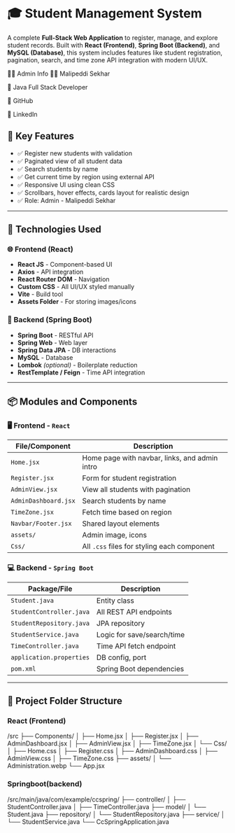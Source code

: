 # 🎓 Student Management System

A complete **Full-Stack Web Application** to register, manage, and explore student records. Built with **React (Frontend)**, **Spring Boot (Backend)**, and **MySQL (Database)**, this system includes features like student registration, pagination, search, and time zone API integration with modern UI/UX.

🙋‍♂️ Admin Info
👨‍💼 Malipeddi Sekhar

📍 Java Full Stack Developer

🔗 GitHub

🔗 LinkedIn

## 📌 Key Features

- ✅ Register new students with validation
- ✅ Paginated view of all student data
- ✅ Search students by name
- ✅ Get current time by region using external API
- ✅ Responsive UI using clean CSS
- ✅ Scrollbars, hover effects, cards layout for realistic design
- ✅ Role: Admin - Malipeddi Sekhar

---

## 🧰 Technologies Used

### 🌐 Frontend (React)
- **React JS** - Component-based UI
- **Axios** - API integration
- **React Router DOM** - Navigation
- **Custom CSS** - All UI/UX styled manually
- **Vite** - Build tool
- **Assets Folder** - For storing images/icons

### 🔧 Backend (Spring Boot)
- **Spring Boot** - RESTful API
- **Spring Web** - Web layer
- **Spring Data JPA** - DB interactions
- **MySQL** - Database
- **Lombok** *(optional)* - Boilerplate reduction
- **RestTemplate / Feign** - Time API integration

---

## 📦 Modules and Components

### 🖥️ Frontend - `React`

| File/Component         | Description |
|------------------------|-------------|
| `Home.jsx`             | Home page with navbar, links, and admin intro |
| `Register.jsx`         | Form for student registration |
| `AdminView.jsx`        | View all students with pagination |
| `AdminDashboard.jsx`   | Search students by name |
| `TimeZone.jsx`         | Fetch time based on region |
| `Navbar/Footer.jsx`    | Shared layout elements |
| `assets/`              | Admin image, icons |
| `Css/`                 | All `.css` files for styling each component |

### 💻 Backend - `Spring Boot`

| Package/File                  | Description |
|------------------------------|-------------|
| `Student.java`               | Entity class |
| `StudentController.java`     | All REST API endpoints |
| `StudentRepository.java`     | JPA repository |
| `StudentService.java`        | Logic for save/search/time |
| `TimeController.java`        | Time API fetch endpoint |
| `application.properties`     | DB config, port |
| `pom.xml`                    | Spring Boot dependencies |

---

## 📂 Project Folder Structure

### React (Frontend)
/src
├── Components/
│ ├── Home.jsx
│ ├── Register.jsx
│ ├── AdminDashboard.jsx
│ ├── AdminView.jsx
│ ├── TimeZone.jsx
│ └── Css/
│ ├── Home.css
│ ├── Register.css
│ ├── AdminDashboard.css
│ ├── AdminView.css
│ ├── TimeZone.css
├── assets/
│ └── Administration.webp
└── App.jsx

### Springboot(backend)
/src/main/java/com/example/ccspring/
├── controller/
│ ├── StudentController.java
│ ├── TimeController.java
├── model/
│ └── Student.java
├── repository/
│ └── StudentRepository.java
├── service/
│ └── StudentService.java
└── CcSpringApplication.java
